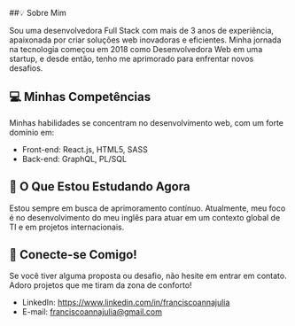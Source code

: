 ##💡 Sobre Mim

Sou uma desenvolvedora Full Stack com mais de 3 anos de experiência, apaixonada por criar soluções web inovadoras e eficientes. Minha jornada na tecnologia começou em 2018 como Desenvolvedora Web em uma startup, e desde então, tenho me aprimorado para enfrentar novos desafios.

## 💻 Minhas Competências

Minhas habilidades se concentram no desenvolvimento web, com um forte domínio em:
 * Front-end: React.js, HTML5, SASS
 * Back-end: GraphQL, PL/SQL

## 🌱 O Que Estou Estudando Agora

Estou sempre em busca de aprimoramento contínuo. Atualmente, meu foco é no desenvolvimento do meu inglês para atuar em um contexto global de TI e em projetos internacionais.

## 📧 Conecte-se Comigo!

Se você tiver alguma proposta ou desafio, não hesite em entrar em contato. Adoro projetos que me tiram da zona de conforto!
* LinkedIn: https://www.linkedin.com/in/franciscoannajulia
* E-mail: franciscoannajulia@gmail.com
